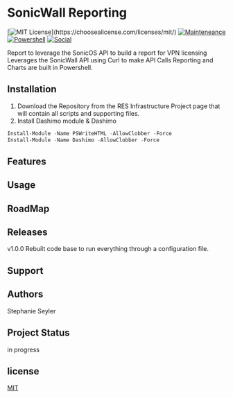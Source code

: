 # SonicWall Reporting
[![MIT License](https://img.shields.io/apm/l/atomic-design-ui.svg?)](https://choosealicense.com/licenses/mit/)
[![Mainteneance](https://img.shields.io/maintenance/yes/2021?style=plastic)]()
[![Powershell](https://img.shields.io/badge/Powershell-v%205.1-orange)](https://www.microsoft.com/en-us/download/details.aspx?id=54616)
[![Social](https://img.shields.io/twitter/follow/StephSeyler?style=social)](https://img.shields.io/twitter/follow/StephSeyler?style=social)

Report to leverage the SonicOS API to build a report for VPN licensing
Leverages the SonicWall API using Curl to make API Calls
Reporting and Charts are built in Powershell.

## Installation

1. Download the Repository from the RES Infrastructure Project page that will contain all scripts and supporting files.
2. Install Dashimo module & Dashimo
```Powershell
Install-Module -Name PSWriteHTML -AllowClobber -Force
Install-Module -Name Dashimo -AllowClobber -Force
```

## Features

## Usage


## RoadMap

## Releases
v1.0.0 Rebuilt code base to run everything through a configuration file.

## Support

## Authors
Stephanie Seyler 

## Project Status
in progress

## license 
[MIT](https://choosealicense.com/licenses/mit/)
